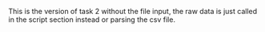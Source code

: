 This is the version of task 2 without the file input, the raw data is just called in the script section instead or parsing the csv file.
